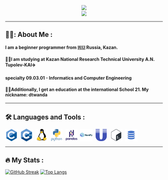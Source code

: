 <div id="header" align="center">
  <img src="https://media.giphy.com/media/gjrYDwbjnK8x36xZIO/giphy.gif"/>
</div>
<div id="badges" align="center">
  <img src="https://img.shields.io/badge/telegram-Bikmul__24-blue?style=for-the-badge&logo=tg&logoColor=white">
</div>

---

## 👨‍💻: About Me :

#### I am a beginner programmer from 🇷🇺 Russia, Kazan.
#### :student:I am studying at Kazan National Research Technical University A.N. Tupolev-KAI:airplane:
####     specialty 09.03.01 - Informatics and Computer Engineering
#### :student:Additionally, I get an education at the international School 21. My nickname: dtwanda
  
---

## :hammer_and_wrench: Languages and Tools :
<div>
  <img src="https://github.com/devicons/devicon/blob/master/icons/c/c-original.svg" title="C" alt="C" width="40" height="40"/>&nbsp;
  <img src="https://github.com/devicons/devicon/blob/master/icons/cplusplus/cplusplus-original.svg" title="C++" alt="C++" width="40" height="40"/>&nbsp;   <img src="https://github.com/devicons/devicon/blob/master/icons/linux/linux-original.svg" title="Linux" alt="Linux" width="40" height="40"/>&nbsp;
   <img src="https://github.com/devicons/devicon/blob/master/icons/python/python-original-wordmark.svg" title="Python" alt="Python" width="40" height="40"/>&nbsp;
 <img src="https://github.com/devicons/devicon/blob/master/icons/pandas/pandas-original-wordmark.svg" title="Pandas" alt="Pandas" width="40" height="40"/>&nbsp;
 <img src="https://github.com/devicons/devicon/blob/master/icons/numpy/numpy-original-wordmark.svg" title="Numpy" alt="Numpy" width="40" 
 <img src="https://github.com/devicons/devicon/blob/master/icons/jupyter/jupyter-original-wordmark.svg" title="Jupiter" alt="Jupiter" width="40" 
 <img src="https://github.com/devicons/devicon/blob/master/icons/vim/vim-original.svg" title="Vim" alt="Vim" width="40" height="40"/>&nbsp;
 <img src="https://github.com/devicons/devicon/blob/master/icons/unix/unix-original.svg" title="Unix" alt="Unix" width="40" height="40"/>&nbsp;
 <img src="https://github.com/devicons/devicon/blob/master/icons/bash/bash-plain.svg" title="Bash" alt="Bash" width="40" height="40"/>&nbsp;
 <img src="https://raw.githubusercontent.com/github/explore/80688e429a7d4ef2fca1e82350fe8e3517d3494d/topics/sql/sql.png" title="Sql" alt="Sql" width="40" height="40"/>&nbsp;
</div>
  
---

## :fire: My Stats :
[![GitHub Streak](https://streak-stats.demolab.com?user=Bikmul&date_format=M%20j%5B%2C%20Y%5D)](https://git.io/streak-stats)
[![Top Langs](https://github-readme-stats.vercel.app/api/top-langs/?username=Bikmul&layout=compact&theme=vision-friendly-dark)](https://github.com/anuraghazra/github-readme-stats)














<!--
**Bikmul/Bikmul** is a ✨ _special_ ✨ repository because its `README.md` (this file) appears on your GitHub profile.

Here are some ideas to get you started:

- 🔭 I’m currently working on ...
- 🌱 I’m currently learning ...
- 👯 I’m looking to collaborate on ...
- 🤔 I’m looking for help with ...
- 💬 Ask me about ...
- 📫 How to reach me: ...
- 😄 Pronouns: ...
- ⚡ Fun fact: ...
-->
